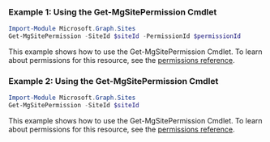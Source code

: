 ### Example 1: Using the Get-MgSitePermission Cmdlet
```powershell
Import-Module Microsoft.Graph.Sites
Get-MgSitePermission -SiteId $siteId -PermissionId $permissionId
```
This example shows how to use the Get-MgSitePermission Cmdlet.
To learn about permissions for this resource, see the [permissions reference](/graph/permissions-reference).
### Example 2: Using the Get-MgSitePermission Cmdlet
```powershell
Import-Module Microsoft.Graph.Sites
Get-MgSitePermission -SiteId $siteId
```
This example shows how to use the Get-MgSitePermission Cmdlet.
To learn about permissions for this resource, see the [permissions reference](/graph/permissions-reference).
